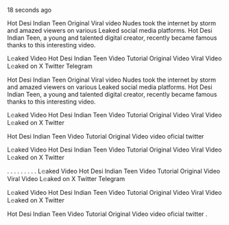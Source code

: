 18 seconds ago

Hot Desi Indian Teen Original Viral video Nudes took the internet by storm and amazed viewers on various Leaked social media platforms. Hot Desi Indian Teen, a young and talented digital creator, recently became famous thanks to this interesting video.

L𝚎aked Video Hot Desi Indian Teen Video Tutorial Original Video Viral Video L𝚎aked on X Twitter Telegram

Hot Desi Indian Teen Original Viral video Nudes took the internet by storm and amazed viewers on various Leaked social media platforms. Hot Desi Indian Teen, a young and talented digital creator, recently became famous thanks to this interesting video.

L𝚎aked Video Hot Desi Indian Teen Video Tutorial Original Video Viral Video L𝚎aked on X Twitter

Hot Desi Indian Teen Video Tutorial Original Video video oficial twitter

L𝚎aked Video Hot Desi Indian Teen Video Tutorial Original Video Viral Video L𝚎aked on X Twitter

. . . . . . . . . L𝚎aked Video Hot Desi Indian Teen Video Tutorial Original Video Viral Video L𝚎aked on X Twitter Telegram

L𝚎aked Video Hot Desi Indian Teen Video Tutorial Original Video Viral Video L𝚎aked on X Twitter

Hot Desi Indian Teen Video Tutorial Original Video video oficial twitter
.
